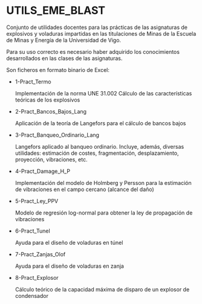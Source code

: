 # UTILS_EME_BLAST
Conjunto de utilidades docentes para las prácticas de las asignaturas de explosivos y voladuras impartidas en las titulaciones de Minas de la Escuela de Minas y Energía de la Universidad de Vigo.

Para su uso correcto es necesario haber adquirido los conocimientos desarrollados en las clases de las asignaturas.

Son ficheros en formato binario de Excel:
- 1-Pract_Termo

  Implementación de la norma UNE 31.002 Cálculo de las características teóricas de los explosivos
- 2-Pract_Bancos_Bajos_Lang

  Aplicación de la teoría de Langefors para el cálculo de bancos bajos
- 3-Pract_Banqueo_Ordinario_Lang
  
  Langefors aplicado al banqueo ordinario. Incluye, además, diversas utilidades: estimación de costes, fragmentación, desplazamiento, proyección, vibraciones, etc.
- 4-Pract_Damage_H_P
  
  Implementación del modelo de Holmberg y Persson para la estimación de vibraciones en el campo cercano (alcance del daño)
  
- 5-Pract_Ley_PPV

  Modelo de regresión log-normal para obtener la ley de propagación de vibraciones 
  
- 6-Pract_Tunel

  Ayuda para el diseño de voladuras en túnel
  
- 7-Pract_Zanjas_Olof
  
  Ayuda para el diseño de voladuras en zanja
  
- 8-Pract_Explosor

  Cálculo teórico de la capacidad máxima de disparo de un explosor de condensador
